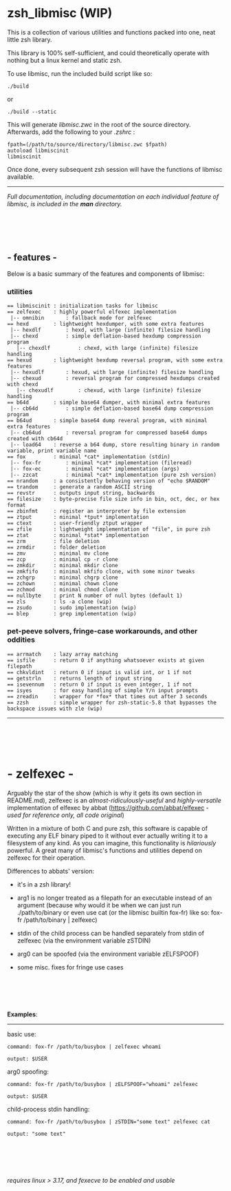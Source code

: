 ‎
=
# zsh_libmisc (WIP)
This is a collection of various utilities and functions packed into one, neat little zsh library.


This library is 100% self-sufficient, and could theoretically operate with nothing but a linux kernel and static zsh.


To use libmisc, run the included build script like so:

    ./build  
    
or

    ./build --static
    
    
This will generate *libmisc.zwc* in the root of the source directory. Afterwards, add the following to your *.zshrc* :

    fpath=(/path/to/source/directory/libmisc.zwc $fpath)
    autoload libmiscinit
    libmiscinit


Once done, every subsequent zsh session will have the functions of libmisc available.



--------------------------------------------------------------------------------------------
*Full documentation, including documentation on each individual feature of libmisc, is included in the **man** directory.*



‎
=
## -    features    -
Below is a basic summary of the features and components of libmisc:

### utilities

    == libmiscinit : initialization tasks for libmisc
    == zelfexec    : highly powerful elfexec implementation
     |-- omnibin       : fallback mode for zelfexec
    == hexd        : lightweight hexdumper, with some extra features
     |-- hexdlf        : hexd, with large (infinite) filesize handling
     |-- chexd         : simple deflation-based hexdump compression program
       |-- chexdlf         : chexd, with large (infinite) filesize handling
    == hexud       : lightweight hexdump reversal program, with some extra features
     |-- hexudlf       : hexud, with large (infinite) filesize handling
     |-- chexud        : reversal program for compressed hexdumps created with chexd
       |-- chexudlf        : chexud, with large (infinite) filesize handling
    == b64d        : simple base64 dumper, with minimal extra features
     |-- cb64d         : simple deflation-based base64 dump compression program
    == b64ud       : simple base64 dump reveral program, with minimal extra features
     |-- cb64ud        : reversal program for compressed base64 dumps created with cb64d
     |-- load64    : reverse a b64 dump, store resulting binary in random variable, print variable name
    == fox         : minimal *cat* implementation (stdin)
     |-- fox-fr        : minimal *cat* implementation (fileread)
     |-- fox-ec        : minimal *cat* implementation (args)
     |-- zzcat         : minimal *cat* implementation (pure zsh version)
    == nrandom     : a consistently behaving version of "echo $RANDOM"
    == trandom     : generate a random ASCII string
    == revstr      : outputs input string, backwards
    == filesize    : byte-precise file size info in bin, oct, dec, or hex format
    == zbinfmt     : register an interpreter by file extension
    == ztput       : minimal *tput* implementation
    == ctext       : user-friendly ztput wrapper
    == zfile       : lightweight implementation of "file", in pure zsh
    == ztat        : minimal *stat* implementation
    == zrm         : file deletion
    == zrmdir      : folder deletion
    == zmv         : minimal mv clone
    == zcp         : minimal cp -r clone
    == zmkdir      : minimal mkdir clone
    == zmkfifo     : minimal mkfifo clone, with some minor tweaks
    == zchgrp      : minimal chgrp clone
    == zchown      : minimal chown clone
    == zchmod      : minimal chmod clone
    == nullbyte    : print N number of null bytes (default 1)
    == zls         : ls -a clone (wip)
    == zsudo       : sudo implementation (wip)
    == blep        : grep implementation (wip)
    
### pet-peeve solvers, fringe-case workarounds, and other oddities
    
    == arrmatch    : lazy array matching
    == isfile      : return 0 if anything whatsoever exists at given filepath
    == chkvldint   : return 0 if input is valid int, or 1 if not
    == getstrln    : returns length of input string
    == isevennum   : return 0 if input is even integer, 1 if not
    == isyes       : for easy handling of simple Y/n input prompts
    == zreadin     : wrapper for *fox* that times out after 3 seconds 
    == zzsh        : simple wrapper for zsh-static-5.8 that bypasses the backspace issues with zle (wip)
--------------------------------------------------------------------------------------------
‎
=
# -    zelfexec    -
Arguably the star of the show (which is why it gets its own section in README.md), zelfexec is an *almost-ridiculously-useful* and *highly-versatile* implementation of elfexec by abbat (https://github.com/abbat/elfexec - *used for reference only, all code original*)


Written in a mixture of both C and pure zsh, this software is capable of executing any ELF binary piped to it without ever actually writing it to a filesystem of any kind. As you can imagine, this functionality is *hilariously* powerful. A great many of libmisc's functions and utilities depend on zelfexec for their operation.



Differences to abbats' version: 


- it's in a zsh library!


- arg1 is no longer treated as a filepath for an executable instead of an argument (because why would it be when we can just run ./path/to/binary or even use cat (or the libmisc builtin fox-fr) like so: fox-fr /path/to/binary | zelfexec)


- stdin of the child process can be handled separately from stdin of zelfexec (via the environment variable zSTDIN)


- arg0 can be spoofed (via the environment variable zELFSPOOF)


- some misc. fixes for fringe use cases

‎
=


**Examples**:

--------------------------------------------------------------------------------------------

  basic use:

    command: fox-fr /path/to/busybox | zelfexec whoami

    output: $USER


  arg0 spoofing:

    command: fox-fr /path/to/busybox | zELFSPOOF="whoami" zelfexec

    output: $USER


  child-process stdin handling:

    command: fox-fr /path/to/busybox | zSTDIN="some text" zelfexec cat

    output: "some text"

‎
=
*requires linux > 3.17, and fexecve to be enabled and usable*
